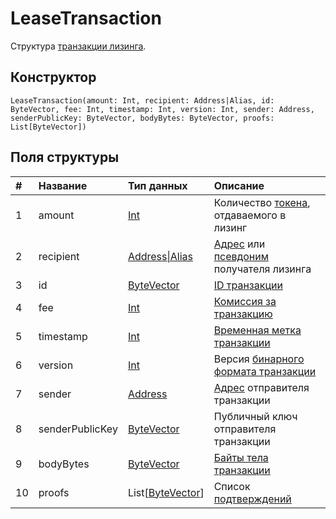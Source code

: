 # LeaseTransaction

Структура [транзакции лизинга](/blockchain/transaction-type/lease-transaction.md).

## Конструктор

``` ride
LeaseTransaction(amount: Int, recipient: Address|Alias, id: ByteVector, fee: Int, timestamp: Int, version: Int, sender: Address, senderPublicKey: ByteVector, bodyBytes: ByteVector, proofs: List[ByteVector])
```

## Поля структуры

| # | Название | Тип данных | Описание |
| :--- | :--- | :--- | :--- |
| 1 | amount | [Int](/ride/data-types/int.md) | Количество [токена](/blockchain/token.md), отдаваемого в лизинг |
| 2 | recipient | [Address&#124;Alias](/ride/data-types/union.md) | [Адрес](/blockchain/address.md) или [псевдоним](/blockchain/alias.md) получателя лизинга |
| 3 | id | [ByteVector](/ride/data-types/byte-vector.md) | [ID транзакции](/blockchain/transaction/transaction-id.md) |
| 4 | fee | [Int](/ride/data-types/int.md) | [Комиссия за транзакцию](/blockchain/transaction-fee.md) |
| 5 | timestamp | [Int](/ride/data-types/int.md) | [Временная метка транзакции](/blockchain/transaction/transaction-timestamp.md) |
| 6 | version | [Int](/ride/data-types/int.md) | Версия [бинарного формата транзакции](/blockchain/binary-format/transaction-binary-format.md) |
| 7 | sender | [Address](/ride/structures/common-structures/address.md) | [Адрес](/blockchain/address.md) отправителя транзакции |
| 8 | senderPublicKey | [ByteVector](/ride/data-types/byte-vector.md) | Публичный ключ отправителя транзакции |
| 9 | bodyBytes | [ByteVector](/ride/data-types/byte-vector.md) | [Байты тела транзакции](/blockchain/transaction/transaction-body-bytes.md) |
| 10 | proofs | List[[ByteVector](/ride/data-types/byte-vector.md)] | Список [подтверждений](/blockchain/transaction-proof.md) |
